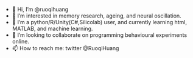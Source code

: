 - 👋 Hi, I’m @ruoqihuang
- 👀 I’m interested in memory research, ageing, and neural oscillation.
- 🌱 I’m a python/R/Unity(C#,Silicolab) user, and currently learning html, MATLAB, and machine learning.
- 💞️ I’m looking to collaborate on programming behavioural experiments online.
- 📫 How to reach me: twitter @RuoqiHuang

<!---
ruoqihuang/ruoqihuang is a ✨ special ✨ repository because its `README.md` (this file) appears on your GitHub profile.
You can click the Preview link to take a look at your changes.
--->
